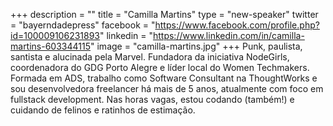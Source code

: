 +++
description = ""
title = "Camilla Martins"
type = "new-speaker"
twitter = "bayerndadepress"
facebook = "https://www.facebook.com/profile.php?id=100009106231893"
linkedin = "https://www.linkedin.com/in/camilla-martins-603344115"
image = "camilla-martins.jpg"
+++
Punk, paulista, santista e alucinada pela Marvel. Fundadora da iniciativa NodeGirls, coordenadora do GDG Porto Alegre e líder local do Women Techmakers. Formada em ADS, trabalho como Software Consultant na ThoughtWorks e sou desenvolvedora freelancer há mais de 5 anos, atualmente com foco em fullstack development. Nas horas vagas, estou codando (também!) e cuidando de felinos e ratinhos de estimação.